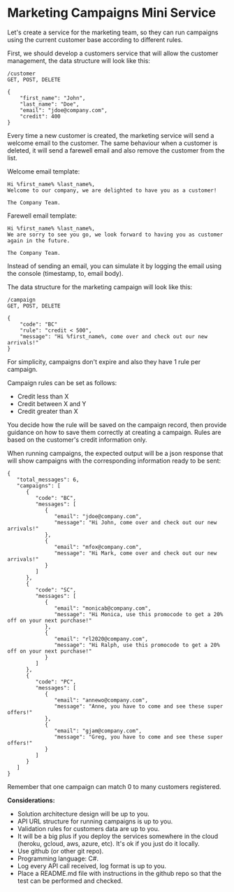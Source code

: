 # Marketing Campaigns Mini Service

Let's create a service for the marketing team, so they can run campaigns using the current customer base according to different rules.

First, we should develop a customers service that will allow the customer management, the data structure will look like this:

```
/customer
GET, POST, DELETE

{
    "first_name": "John",
    "last_name": "Doe",
    "email": "jdoe@company.com",
    "credit": 400
}
```

Every time a new customer is created, the marketing service will send a welcome email to the customer. The same behaviour when a customer is deleted, it will send a farewell email and also remove the customer from the list.

Welcome email template:

```
Hi %first_name% %last_name%,
Welcome to our company, we are delighted to have you as a customer!

The Company Team.
```

Farewell email template:

```
Hi %first_name% %last_name%,
We are sorry to see you go, we look forward to having you as customer again in the future.

The Company Team.
```

Instead of sending an email, you can simulate it by logging the email using the console (timestamp, to, email body).

The data structure for the marketing campaign will look like this:

```
/campaign
GET, POST, DELETE

{
    "code": "BC"
    "rule": "credit < 500",
    "message": "Hi %first_name%, come over and check out our new arrivals!"
}
```

For simplicity, campaigns don't expire and also they have 1 rule per campaign.

Campaign rules can be set as follows:
- Credit less than X
- Credit between X and Y
- Credit greater than X

You decide how the rule will be saved on the campaign record, then provide guidance on how to save them correctly at creating a campaign. Rules are based on the customer's credit information only.

When running campaigns, the expected output will be a json response that will show campaigns with the corresponding information ready to be sent:

```
{
   "total_messages": 6,
   "campaigns": [
      {
         "code": "BC",
         "messages": [
            {
               "email": "jdoe@company.com",
               "message": "Hi John, come over and check out our new arrivals!"
            },
            {
               "email": "mfox@company.com",
               "message": "Hi Mark, come over and check out our new arrivals!"
            }
         ]
      },
      {
         "code": "SC",
         "messages": [
            {
               "email": "monicab@company.com",
               "message": "Hi Monica, use this promocode to get a 20% off on your next purchase!"
            },
            {
               "email": "rl2020@company.com",
               "message": "Hi Ralph, use this promocode to get a 20% off on your next purchase!"
            }
         ]
      },
      {
         "code": "PC",
         "messages": [
            {
               "email": "annewo@company.com",
               "message": "Anne, you have to come and see these super offers!"
            },
            {
               "email": "gjam@company.com",
               "message": "Greg, you have to come and see these super offers!"
            }
         ]
      }
   ]
}
```

Remember that one campaign can match 0 to many customers registered.

**Considerations:**
- Solution architecture design will be up to you.
- API URL structure for running campaigns is up to you.
- Validation rules for customers data are up to you.
- It will be a big plus if you deploy the services somewhere in the cloud (heroku, gcloud, aws, azure, etc). It's ok if you just do it locally.
- Use github (or other git repo).
- Programming language: C#.
- Log every API call received, log format is up to you.
- Place a README.md file with instructions in the github repo so that the test can be performed and checked.
